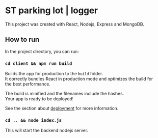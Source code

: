 # ST parking lot | logger

This project was created with React, Nodejs, Express and MongoDB.

## How to run

In the project directory, you can run:

### `cd client && npm run build`

Builds the app for production to the `build` folder.<br />
It correctly bundles React in production mode and optimizes the build for the best performance.

The build is minified and the filenames include the hashes.<br />
Your app is ready to be deployed!

See the section about [deployment](https://facebook.github.io/create-react-app/docs/deployment) for more information.

### `cd .. && node index.js`

This will start the backend nodejs server.
